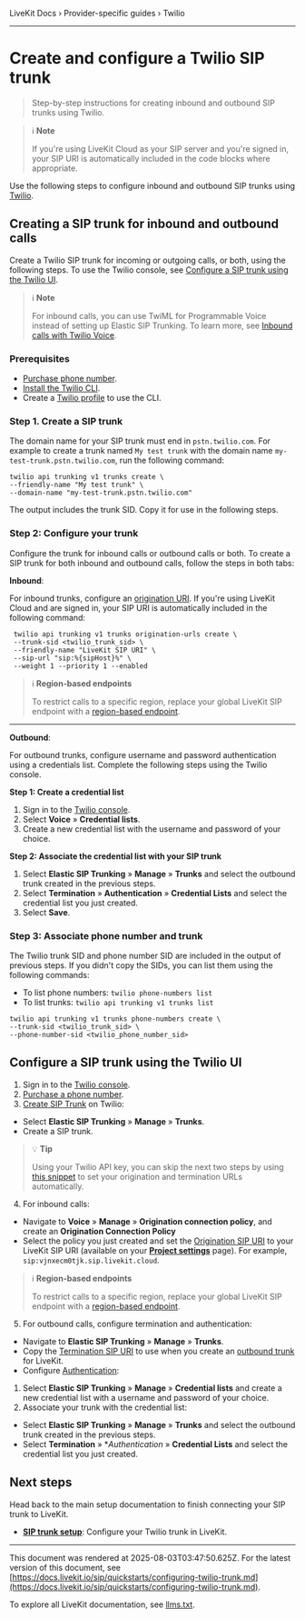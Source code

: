 LiveKit Docs › Provider-specific guides › Twilio

---

# Create and configure a Twilio SIP trunk

> Step-by-step instructions for creating inbound and outbound SIP trunks using Twilio.

> ℹ️ **Note**
>
> If you're using LiveKit Cloud as your SIP server and you're signed in, your SIP URI is automatically included in the code blocks where appropriate.

Use the following steps to configure inbound and outbound SIP trunks using [Twilio](https://twilio.com).

## Creating a SIP trunk for inbound and outbound calls

Create a Twilio SIP trunk for incoming or outgoing calls, or both, using the following steps. To use the Twilio console, see [Configure a SIP trunk using the Twilio UI](#configure-a-sip-trunk-using-the-twilio-ui).

> ℹ️ **Note**
>
> For inbound calls, you can use TwiML for Programmable Voice instead of setting up Elastic SIP Trunking. To learn more, see [Inbound calls with Twilio Voice](https://docs.livekit.io/sip/accepting-calls-twilio-voice.md).

### Prerequisites

- [Purchase phone number](https://help.twilio.com/articles/223135247-How-to-Search-for-and-Buy-a-Twilio-Phone-Number-from-Console).
- [Install the Twilio CLI](https://www.twilio.com/docs/twilio-cli/getting-started/install).
- Create a [Twilio profile](https://www.twilio.com/docs/twilio-cli/general-usage/profiles) to use the CLI.

### Step 1. Create a SIP trunk

The domain name for your SIP trunk  must end in `pstn.twilio.com`. For example to create a trunk named `My test trunk` with the domain name `my-test-trunk.pstn.twilio.com`, run the following command:

```shell
twilio api trunking v1 trunks create \
--friendly-name "My test trunk" \
--domain-name "my-test-trunk.pstn.twilio.com"

```

The output includes the trunk SID. Copy it for use in the following steps.

### Step 2: Configure your trunk

Configure the trunk for inbound calls or outbound calls or both. To create a SIP trunk for both inbound and outbound calls, follow the steps in both tabs:

**Inbound**:

For inbound trunks, configure an [origination URI](https://www.twilio.com/docs/sip-trunking#origination). If you're using LiveKit Cloud and are signed in, your SIP URI is automatically included in the following command:

```shell
 twilio api trunking v1 trunks origination-urls create \
 --trunk-sid <twilio_trunk_sid> \
 --friendly-name "LiveKit SIP URI" \
 --sip-url "sip:%{sipHost}%" \
 --weight 1 --priority 1 --enabled

```

> ℹ️ **Region-based endpoints**
>
> To restrict calls to a specific region, replace your global LiveKit SIP endpoint with a [region-based endpoint](https://docs.livekit.io/sip/cloud.md#region-pinning).

---

**Outbound**:

For outbound trunks, configure username and password authentication using a credentials list. Complete the following steps using the Twilio console.

**Step 1: Create a credential list**

1. Sign in to the [Twilio console](https://console.twilio.com).
2. Select **Voice** » **Credential lists**.
3. Create a new credential list with the username and password of your choice.

**Step 2: Associate the credential list with your SIP trunk**

1. Select **Elastic SIP Trunking** » **Manage** » **Trunks** and select the outbound trunk created in the previous steps.
2. Select **Termination** » **Authentication** » **Credential Lists** and select the credential list you just created.
3. Select **Save**.

### Step 3: Associate phone number and trunk

The Twilio trunk SID and phone number SID are included in the output of previous steps. If you didn't copy the SIDs, you can list them using the following commands:

- To list phone numbers: `twilio phone-numbers list`
- To list trunks: `twilio api trunking v1 trunks list`

```shell
twilio api trunking v1 trunks phone-numbers create \
--trunk-sid <twilio_trunk_sid> \
--phone-number-sid <twilio_phone_number_sid>

```

## Configure a SIP trunk using the Twilio UI

1. Sign in to the [Twilio console](https://console.twilio.com/).
2. [Purchase a phone number](https://help.twilio.com/articles/223135247-How-to-Search-for-and-Buy-a-Twilio-Phone-Number-from-Console).
3. [Create SIP Trunk](https://www.twilio.com/docs/sip-trunking#create-a-trunk) on Twilio:

- Select **Elastic SIP Trunking** » **Manage** » **Trunks**.
- Create a SIP trunk.

> 💡 **Tip**
>
> Using your Twilio API key, you can skip the next two steps by using [this snippet](https://gist.github.com/ShayneP/51eabe243f9e7126929ea7e9db1dc683) to set your origination and termination URLs automatically.

4. For inbound calls:

- Navigate to **Voice** » **Manage** » **Origination connection policy**, and create an **Origination Connection Policy**
- Select the policy you just created and set the [Origination SIP URI](https://www.twilio.com/docs/sip-trunking#origination) to your LiveKit SIP URI (available on your [**Project settings**](https://cloud.livekit.io/projects/p_/settings/project) page). For example, `sip:vjnxecm0tjk.sip.livekit.cloud`.

> ℹ️ **Region-based endpoints**
>
> To restrict calls to a specific region, replace your global LiveKit SIP endpoint with a [region-based endpoint](https://docs.livekit.io/sip/cloud.md#region-pinning).

5. For outbound calls, configure termination and authentication:

- Navigate to **Elastic SIP Trunking** » **Manage** » **Trunks**.
- Copy the [Termination SIP URI](https://www.twilio.com/docs/sip-trunking#termination-uri) to use when you create an [outbound trunk](https://docs.livekit.io/sip/trunk-outbound.md) for LiveKit.
- Configure [Authentication](https://www.twilio.com/docs/sip-trunking#authentication):

1. Select **Elastic SIP Trunking** » **Manage** » **Credential lists** and create a new credential list with a username and password of your choice.
2. Associate your trunk with the credential list:

- Select **Elastic SIP Trunking** » **Manage** » **Trunks** and select the outbound trunk created in the previous steps.
- Select **Termination** » *_Authentication_ » **Credential Lists** and select the credential list you just created.

## Next steps

Head back to the main setup documentation to finish connecting your SIP trunk to LiveKit.

- **[SIP trunk setup](https://docs.livekit.io/sip/quickstarts/configuring-sip-trunk.md#livekit-setup)**: Configure your Twilio trunk in LiveKit.

---

This document was rendered at 2025-08-03T03:47:50.625Z.
For the latest version of this document, see [https://docs.livekit.io/sip/quickstarts/configuring-twilio-trunk.md](https://docs.livekit.io/sip/quickstarts/configuring-twilio-trunk.md).

To explore all LiveKit documentation, see [llms.txt](https://docs.livekit.io/llms.txt).
